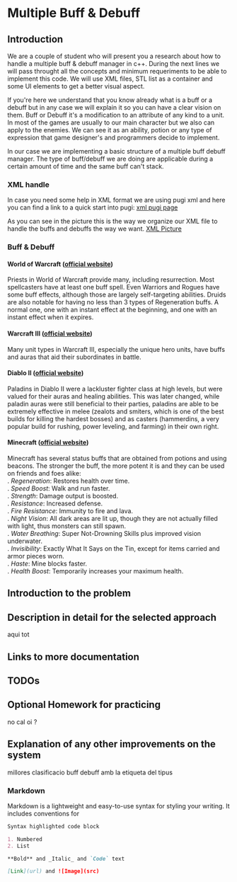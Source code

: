 # Multiple Buff & Debuff 

## Introduction 

We are a couple of student who will present you a research about how to handle a multiple buff & debuff manager in c++. During the next lines we will pass throught all the concepts and minimum requeriments to be able to implement this code. We will use XML files, STL list as a container and some UI elements to get a better visual aspect.

If you're here we understand that you know already what is a buff or a debuff but in any case we will explain it so you can have a clear vision on them. Buff or Debuff it's a modification to an attribute of any kind to a unit. In most of the games are usually to our main character but we also can apply to the enemies. We can see it as an ability, potion or any type of expression that game designer's and programmers decide to implement. 

In our case we are implementing a basic structure of a multiple buff debuff manager. The type of buff/debuff we are doing are applicable during a certain amount of time and the same buff can't stack.

### XML handle
In case you need some help in XML format we are using pugi xml and here you can find a link to a quick start into pugi: [xml pugi page](http://pugixml.org/docs/quickstart.html)

As you can see in the picture this is the way we organize our XML file to handle the buffs and debuffs the way we want.
[XML Picture](http://subirimagen.me/uploads/20170326202502.PNG)

### Buff & Debuff 

#### World of Warcraft ([official website](https://worldofwarcraft.com/es-es/))
Priests in World of Warcraft provide many, including resurrection. Most spellcasters have at least one buff spell.
Even Warriors and Rogues have some buff effects, although those are largely self-targeting abilities.
Druids are also notable for having no less than 3 types of Regeneration buffs. A normal one, one with an instant effect at the beginning, and one with an instant effect when it expires.

#### Warcraft III ([official website](http://eu.blizzard.com/es-es/games/war3/))
Many unit types in Warcraft III, especially the unique hero units, have buffs and auras that aid their subordinates in battle.

#### Diablo II ([official website](http://eu.blizzard.com/es-es/games/d2/))
Paladins in Diablo II were a lackluster fighter class at high levels, but were valued for their auras and healing abilities. This was later changed, while paladin auras were still beneficial to their parties, paladins are able to be extremely effective in melee (zealots and smiters, which is one of the best builds for killing the hardest bosses) and as casters (hammerdins, a very popular build for rushing, power leveling, and farming) in their own right.

#### Minecraft ([official website](https://minecraft.net/es-es/))
Minecraft has several status buffs that are obtained from potions and using beacons. The stronger the buff, the more potent it is and they can be used on friends and foes alike:</br>
. _Regeneration_: Restores health over time.</br>
. _Speed Boost_: Walk and run faster. </br>
. _Strength_: Damage output is boosted. </br>
. _Resistance_: Increased defense. </br>
. _Fire Resistance_: Immunity to fire and lava. </br>
. _Night Vision_: All dark areas are lit up, though they are not actually filled with light, thus monsters can still spawn. </br>
. _Water Breathing_: Super Not-Drowning Skills plus improved vision underwater.</br>
. _Invisibility_: Exactly What It Says on the Tin, except for items carried and armor pieces worn.</br>
. _Haste_: Mine blocks faster.</br>
. _Health Boost_: Temporarily increases your maximum health.</br>


## Introduction to the problem

## Description in detail for the selected approach

aqui tot 

## Links to more documentation

## TODOs

## Optional Homework for practicing

no cal oi ? 

## Explanation of any other improvements on the system

millores
clasificacio buff debuff amb la etiqueta del tipus 

### Markdown

Markdown is a lightweight and easy-to-use syntax for styling your writing. It includes conventions for

```markdown
Syntax highlighted code block

1. Numbered
2. List

**Bold** and _Italic_ and `Code` text

[Link](url) and ![Image](src)
```
